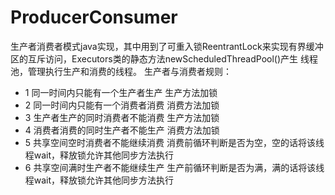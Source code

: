 # ProducerConsumer
生产者消费者模式java实现，其中用到了可重入锁ReentrantLock来实现有界缓冲区的互斥访问，Executors类的静态方法newScheduledThreadPool()产生
线程池，管理执行生产和消费的线程。
生产者与消费者规则：
* 1 同一时间内只能有一个生产者生产     生产方法加锁 
* 2 同一时间内只能有一个消费者消费     消费方法加锁 
* 3 生产者生产的同时消费者不能消费     生产方法加锁 
* 4 消费者消费的同时生产者不能生产     消费方法加锁 
* 5 共享空间空时消费者不能继续消费     消费前循环判断是否为空，空的话将该线程wait，释放锁允许其他同步方法执行 
* 6 共享空间满时生产者不能继续生产     生产前循环判断是否为满，满的话将该线程wait，释放锁允许其他同步方法执行    
